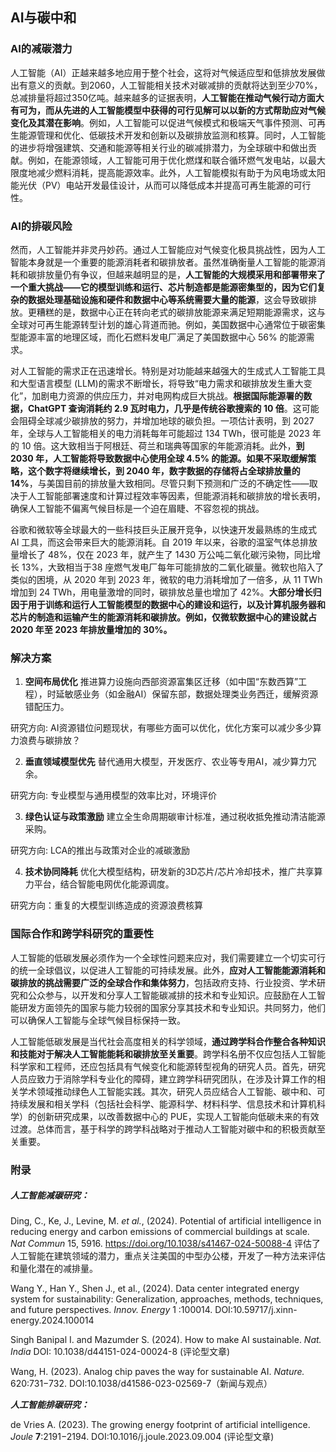 ## AI与碳中和

### AI的减碳潜力

人工智能（AI）正越来越多地应用于整个社会，这将对气候适应型和低排放发展做出有意义的贡献。到2060，人工智能相关技术对碳减排的贡献将达到至少70%，总减排量将超过350亿吨。越来越多的证据表明，**人工智能在推动气候行动方面大有可为，而从先进的人工智能模型中获得的可行见解可以以新的方式帮助应对气候变化及其潜在影响**。例如，人工智能可以促进气候模式和极端天气事件预测、可再生能源管理和优化、低碳技术开发和创新以及碳排放监测和核算。同时，人工智能的进步将增强建筑、交通和能源等相关行业的碳减排潜力，为全球碳中和做出贡献。例如，在能源领域，人工智能可用于优化燃煤和联合循环燃气发电站，以最大限度地减少燃料消耗，提高能源效率。此外，人工智能模拟有助于为风电场或太阳能光伏（PV）电站开发最佳设计，从而可以降低成本并提高可再生能源的可行性。



### AI的排碳风险

然而，人工智能并非灵丹妙药。通过人工智能应对气候变化极具挑战性，因为人工智能本身就是一个重要的能源消耗者和碳排放者。虽然准确衡量人工智能的能源消耗和碳排放量仍有争议，但越来越明显的是，**人工智能的大规模采用和部署带来了一个重大挑战——它的模型训练和运行、芯片制造都是能源密集型的，因为它们复杂的数据处理基础设施和硬件和数据中心等系统需要大量的能源**，这会导致碳排放。更糟糕的是，数据中心正在转向老式的碳排放能源来满足短期能源需求，这与全球对可再生能源转型计划的雄心背道而驰。例如，美国数据中心通常位于碳密集型能源丰富的地理区域，而化石燃料发电厂满足了美国数据中心 56% 的能源需求。

对人工智能的需求正在迅速增长。特别是对功能越来越强大的生成式人工智能工具和大型语言模型 (LLM)的需求不断增长，将导致“电力需求和碳排放发生重大变化”，加剧电力资源的供应压力，并对电网构成巨大挑战。**根据国际能源署的数据，ChatGPT 查询消耗约 2.9 瓦时电力，几乎是传统谷歌搜索的 10 倍**。这可能会阻碍全球减少碳排放的努力，并增加地球的碳负担。一项估计表明，到 2027 年，全球与人工智能相关的电力消耗每年可能超过 134 TWh，很可能是 2023 年的 10 倍。这大致相当于阿根廷、荷兰和瑞典等国家的年能源消耗。此外，**到 2030 年，人工智能将导致数据中心使用全球 4.5% 的能源。如果不采取缓解策略，这个数字将继续增长，到 2040 年，数字数据的存储将占全球排放量的 14%**，与美国目前的排放量大致相同。尽管只剩下预测和广泛的不确定性——取决于人工智能部署速度和计算过程效率等因素，但能源消耗和碳排放的增长表明，确保人工智能不偏离气候目标是一个迫在眉睫、不容忽视的挑战。

谷歌和微软等全球最大的一些科技巨头正展开竞争，以快速开发最熟练的生成式 AI 工具，而这会带来巨大的能源消耗。自 2019 年以来，谷歌的温室气体总排放量增长了 48%，仅在 2023 年，就产生了 1430 万公吨二氧化碳污染物，同比增长 13%，大致相当于38 座燃气发电厂每年可能排放的二氧化碳量。微软也陷入了类似的困境，从 2020 年到 2023 年，微软的电力消耗增加了一倍多，从 11 TWh 增加到 24 TWh，用电量激增的同时，碳排放总量也增加了 42%。**大部分增长归因于用于训练和运行人工智能模型的数据中心的建设和运行，以及计算机服务器和芯片的制造和运输产生的能源消耗和碳排放。例如，仅微软数据中心的建设就占 2020 年至 2023 年排放量增加的 30%。**



### 解决方案

1. **空间布局优化**
   推进算力设施向西部资源富集区迁移（如中国“东数西算”工程），时延敏感业务（如金融AI）保留东部，数据处理类业务西迁，缓解资源错配压力。

研究方向:  AI资源错位问题现状，有哪些方面可以优化，优化方案可以减少多少算力浪费与碳排放？

2. **垂直领域模型优先**
   替代通用大模型，开发医疗、农业等专用AI，减少算力冗余。

研究方向:  专业模型与通用模型的效率比对，环境评价

3. **绿色认证与政策激励**
   建立全生命周期碳审计标准，通过税收抵免推动清洁能源采购。

研究方向:  LCA的推出与政策对企业的减碳激励

4. **技术协同降耗**
   优化大模型结构，研发新的3D芯片/芯片冷却技术，推广共享算力平台，结合智能电网优化能源调度。

研究方向：重复的大模型训练造成的资源浪费核算



### **国际合作和跨学科研究的重要性**

人工智能的低碳发展必须作为一个全球性问题来应对，我们需要建立一个切实可行的统一全球倡议，以促进人工智能的可持续发展。此外，**应对人工智能能源消耗和碳排放的挑战需要广泛的全球合作和集体努力**，包括政府支持、行业投资、学术研究和公众参与，以开发和分享人工智能碳减排的技术和专业知识。应鼓励在人工智能研发方面领先的国家与能力较弱的国家分享其技术和专业知识。共同努力，他们可以确保人工智能与全球气候目标保持一致。

人工智能低碳发展是当代社会高度相关的科学领域，**通过跨学科合作整合各种知识和技能对于解决人工智能能耗和碳排放至关重要**。跨学科名册不仅应包括人工智能科学家和工程师，还应包括具有气候变化和能源转型视角的研究人员。首先，研究人员应致力于消除学科专业化的障碍，建立跨学科研究团队，在涉及计算工作的相关学术领域推动绿色人工智能实践。其次，研究人员应结合人工智能、碳中和、可持续发展和相关学科（包括社会科学、能源科学、材料科学、信息技术和计算机科学）的创新研究成果，以改善数据中心的 PUE，实现人工智能向低碳未来的有效过渡。总体而言，基于科学的跨学科战略对于推动人工智能对碳中和的积极贡献至关重要。



### 附录

##### ***人工智能减碳研究：***

Ding, C., Ke, J., Levine, M. *et al.*, (2024). Potential of artificial intelligence in reducing energy and carbon emissions of commercial buildings at scale. *Nat Commun* 15, 5916. https://doi.org/10.1038/s41467-024-50088-4 评估了人工智能在建筑领域的潜力，重点关注美国的中型办公楼，开发了一种方法来评估和量化潜在的减排量。

Wang Y., Han Y., Shen J., et al., (2024). Data center integrated energy system for sustainability: Generalization, approaches, methods, techniques, and future perspectives. *Innov. Energy* 1 :100014. DOI:10.59717/j.xinn-energy.2024.100014 

Singh Banipal I. and Mazumder S. (2024). How to make AI sustainable. *Nat. India* DOI: 10.1038/d44151-024-00024-8 (评论型文章)

Wang, H. (2023). Analog chip paves the way for sustainable AI. *Nature.* 620:731−732. DOI:10.1038/d41586-023-02569-7（新闻与观点）

***人工智能排碳研究：***

de Vries A. (2023). The growing energy footprint of artificial intelligence. *Joule* **7**:2191−2194. DOI:10.1016/j.joule.2023.09.004  (评论型文章)